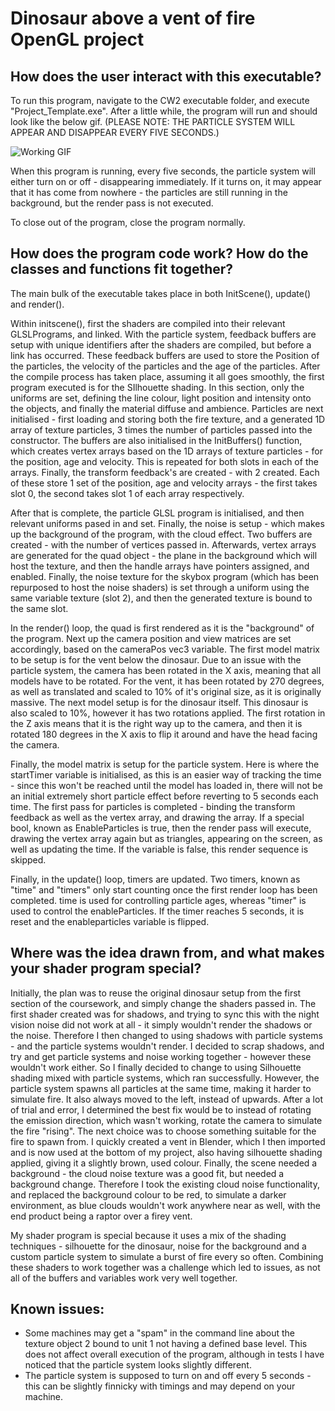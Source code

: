 # Dinosaur above a vent of fire OpenGL project

## How does the user interact with this executable?

To run this program, navigate to the CW2 executable folder, and execute "Project_Template.exe". After a little while, the program will run and should look like the below gif.
(PLEASE NOTE: THE PARTICLE SYSTEM WILL APPEAR AND DISAPPEAR EVERY FIVE SECONDS.)

![Working GIF](https://i.gyazo.com/cbb5b0124246e4c5a2764e9d21ba7f45.gif)

When this program is running, every five seconds, the particle system will either turn on or off - disappearing immediately. If it turns on, it may appear that it has come from nowhere - the particles are still running in the background, but the render pass is not executed.


To close out of the program, close the program normally.

## How does the program code work? How do the classes and functions fit together?

The main bulk of the executable takes place in both InitScene(), update() and render().

Within initscene(), first the shaders are compiled into their relevant GLSLPrograms, and linked. With the particle system, feedback buffers are setup with unique identifiers after the shaders are compiled, but before a link has occurred. These feedback buffers are used to store the Position of the particles, the velocity of the particles and the age of the particles.
After the compile process has taken place, assuming it all goes smoothly, the first program executed is for the SIlhouette shading. In this section, only the uniforms are set, defining the line colour, light position and intensity onto the objects, and finally the material diffuse and ambience.
Particles are next initialised - first loading and storing both the fire texture, and a generated 1D array of texture particles, 3 times the number of particles passed into the constructor.
The buffers are also initialised in the InitBuffers() function, which creates vertex arrays based on the 1D arrays of texture particles - for the position, age and velocity. This is repeated for both slots in each of the arrays.
Finally, the transform feedback's are created - with 2 created.
Each of these store 1 set of the position, age and velocity arrays - the first takes slot 0, the second takes slot 1 of each array respectively.


After that is complete, the particle GLSL program is initialised, and then relevant uniforms pased in and set.
Finally, the noise is setup - which makes up the background of the program, with the cloud effect.
Two buffers are created - with the number of vertices passed in. Afterwards, vertex arrays are generated for the quad object - the plane in the background which will host the texture, and then the handle arrays have pointers assigned, and enabled.
Finally, the noise texture for the skybox program (which has been repurposed to host the noise shaders) is set through a uniform using the same variable texture (slot 2), and then the generated texture is bound to the same slot.

In the render() loop, the quad is first rendered as it is the "background" of the program.
Next up the camera position and view matrices are set accordingly, based on the cameraPos vec3 variable.
The first model matrix to be setup is for the vent below the dinosaur. 
Due to an issue with the particle system, the camera has been rotated in the X axis, meaning that all models have to be rotated. For the vent, it has been rotated by 270 degrees, as well as translated and scaled to 10% of it's original size, as it is originally massive.
The next model setup is for the dinosaur itself. This dinosaur is also scaled to 10%, however it has two rotations applied. The first rotation in the Z axis means that it is the right way up to the camera, and then it is rotated 180 degrees in the X axis to flip it around and have the head facing the camera.

Finally, the model matrix is setup for the particle system. Here is where the startTimer variable is initialised, as this is an easier way of tracking the time - since this won't be reached until the model has loaded in, there will not be an initial extremely short particle effect before reverting to 5 seconds each time.
The first pass for particles is completed - binding the transform feedback as well as the vertex array, and drawing the array.
If a special bool, known as EnableParticles is true, then the render pass will execute, drawing the vertex array again but as triangles, appearing on the screen, as well as updating the time.
If the variable is false, this render sequence is skipped.

Finally, in the update() loop, timers are updated. Two timers, known as "time" and "timers" only start counting once the first render loop has been completed. time is used for controlling particle ages, whereas "timer" is used to control the enableParticles.
If the timer reaches 5 seconds, it is reset and the enableparticles variable is flipped.

## Where was the idea drawn from, and what makes your shader program special?
Initially, the plan was to reuse the original dinosaur setup from the first section of the coursework, and simply change the shaders passed in. 
The first shader created was for shadows, and trying to sync this with the night vision noise did not work at all - it simply wouldn't render the shadows or the noise. Therefore I then changed to using shadows with particle systems - and the particle systems wouldn't render. I decided to scrap shadows, and try and get particle systems and noise working together - however these wouldn't work either.
So I finally decided to change to using Silhouette shading mixed with particle systems, which ran successfully. However, the particle system spawns all particles at the same time, making it harder to simulate fire. It also always moved to the left, instead of upwards. After a lot of trial and error, I determined the best fix would be to instead of rotating the emission direction, which wasn't working, rotate the camera to simulate the fire "rising". The next choice was to choose something suitable for the fire to spawn from. I quickly created a vent in Blender, which I then imported and is now used at the bottom of my project, also having silhouette shading applied, giving it a slightly brown, used colour.
Finally, the scene needed a background - the cloud noise texture was a good fit, but needed a background change. Therefore I took the existing cloud noise functionality, and replaced the background colour to be red, to simulate a darker environment, as blue clouds wouldn't work anywhere near as well, with the end product being a raptor over a firey vent.

My shader program is special because it uses a mix of the shading techniques - silhouette for the dinosaur, noise for the background and a custom particle system to simulate a burst of fire every so often. Combining these shaders to work together was a challenge which led to issues, as not all of the buffers and variables work very well together.

## Known issues:

 - Some machines may get a "spam" in the command line about the texture object 2 bound to unit 1 not having a defined base level. This does not affect overall execution of the program, although in tests I have noticed that the particle system looks slightly different.
 - The particle system is supposed to turn on and off every 5 seconds - this can be slightly finnicky with timings and may depend on your machine.
